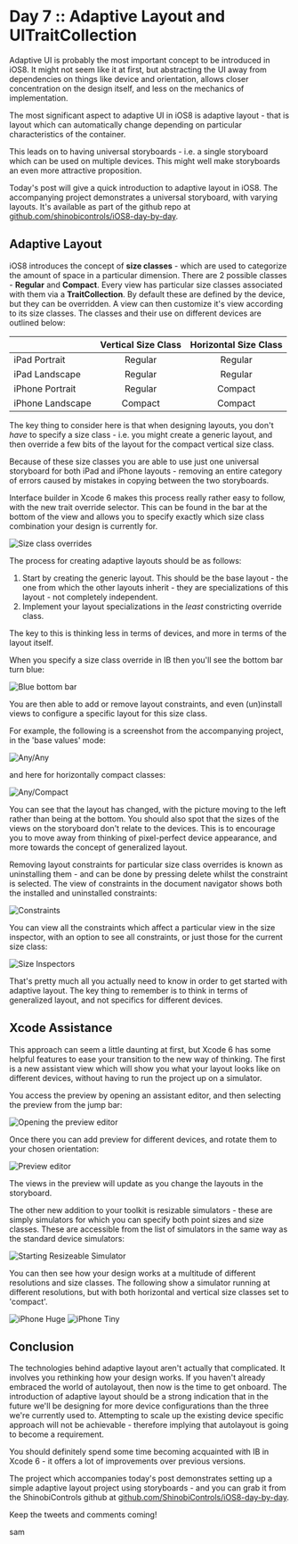 # Day 7 :: Adaptive Layout and UITraitCollection

Adaptive UI is probably the most important concept to be introduced in iOS8. It
might not seem like it at first, but abstracting the UI away from dependencies
on things like device and orientation, allows closer concentration on the design
itself, and less on the mechanics of implementation.

The most significant aspect to adaptive UI in iOS8 is adaptive layout - that is
layout which can automatically change depending on particular characteristics
of the container.

This leads on to having universal storyboards - i.e. a single storyboard which
can be used on multiple devices. This might well make storyboards an even more
attractive proposition.

Today's post will give a quick introduction to adaptive layout in iOS8. The
accompanying project demonstrates a universal storyboard, with varying layouts.
It's available as part of the github repo at
[github.com/shinobicontrols/iOS8-day-by-day](https://github.com/ShinobiControls/iOS8-day-by-day).


## Adaptive Layout

iOS8 introduces the concept of __size classes__ - which are used to categorize
the amount of space in a particular dimension. There are 2 possible classes - 
__Regular__ and __Compact__. Every view has particular size classes associated
with them via a __TraitCollection__. By default these are defined by the device,
but they can be overridden. A view can then customize it's view according to its
size classes. The classes and their use on different devices are outlined below:

|                  | Vertical Size Class | Horizontal Size Class |
|------------------|:-------------------:|:---------------------:|
| iPad Portrait    | Regular             | Regular               |
| iPad Landscape   | Regular             | Regular               |
| iPhone Portrait  | Regular             | Compact               |
| iPhone Landscape | Compact             | Compact               |

The key thing to consider here is that when designing layouts, you don't _have_
to specify a size class - i.e. you might create a generic layout, and then override
a few bits of the layout for the compact vertical size class.

Because of these size classes you are able to use just one universal storyboard
for both iPad and iPhone layouts - removing an entire category of errors caused
by mistakes in copying between the two storyboards.

Interface builder in Xcode 6 makes this process really rather easy to follow, with
the new trait override selector. This can be found in the bar at the bottom of the
view and allows you to specify exactly which size class combination your design
is currently for.

![Size class overrides](images/07/size_class_selector.png)

The process for creating adaptive layouts should be as follows:

1. Start by creating the generic layout. This should be the base layout - the one
from which the other layouts inherit - they are specializations of this layout -
not completely independent.
2. Implement your layout specializations in the _least_ constricting override
class.

The key to this is thinking less in terms of devices, and more in terms of the
layout itself.

When you specify a size class override in IB then you'll see the bottom bar
turn blue:

![Blue bottom bar](images/07/blue_bar.png)

You are then able to add or remove layout constraints, and even (un)install views
to configure a specific layout for this size class.

For example, the following is a screenshot from the accompanying project, in the
'base values' mode:

![Any/Any](images/07/any_any.png)

and here for horizontally compact classes:

![Any/Compact](images/07/any_compact.png)

You can see that the layout has changed, with the picture moving to the left
rather than being at the bottom. You should also spot that the sizes of the views
on the storyboard don't relate to the devices. This is to encourage you to move
away from thinking of pixel-perfect device appearance, and more towards the concept
of generalized layout.

Removing layout constraints for particular size class overrides is known as
uninstalling them - and can be done by pressing delete whilst the constraint is
selected. The view of constraints in the document navigator shows both the
installed and uninstalled constraints:

![Constraints](images/07/constraints.png)

You can view all the constraints which affect a particular view in the size
inspector, with an option to see all constraints, or just those for the current
size class:

![Size Inspectors](images/07/constraint_inspector.png)

That's pretty much all you actually need to know in order to get started with
adaptive layout. The key thing to remember is to think in terms of generalized
layout, and not specifics for different devices.


## Xcode Assistance

This approach can seem a little daunting at first, but Xcode 6 has some helpful
features to ease your transition to the new way of thinking. The first is a new
assistant view which will show you what your layout looks like on different
devices, without having to run the project up on a simulator.

You access the preview by opening an assistant editor, and then selecting the
preview from the jump bar:

![Opening the preview editor](images/07/opening_preview_assistant_editor.png)

Once there you can add preview for different devices, and rotate them to your
chosen orientation:

![Preview editor](images/07/preview_editor.png)

The views in the preview will update as you change the layouts in the storyboard.

The other new addition to your toolkit is resizable simulators - these are simply
simulators for which you can specify both point sizes and size classes. These
are accessible from the list of simulators in the same way as the standard
device simulators:

![Starting Resizeable Simulator](images/07/starting_resizable_simulator.png)

You can then see how your design works at a multitude of different resolutions
and size classes. The following show a simulator running at different resolutions,
but with both horizontal and vertical size classes set to 'compact'.

![iPhone Huge](images/07/iphone_huge.png)
![iPhone Tiny](images/07/iphone_tiny.png)


## Conclusion

The technologies behind adaptive layout aren't actually that complicated. It
involves you rethinking how your design works. If you haven't already embraced
the world of autolayout, then now is the time to get onboard. The introduction of
adaptive layout should be a strong indication that in the future we'll be designing
for more device configurations than the three we're currently used to. Attempting
to scale up the existing device specific approach will not be achievable - therefore
implying that autolayout is going to become a requirement.

You should definitely spend some time becoming acquainted with IB in Xcode 6 - it
offers a lot of improvements over previous versions.

The project which accompanies today's post demonstrates setting up a simple
adaptive layout project using storyboards - and you can grab it from the
ShinobiControls github at
[github.com/ShinobiControls/iOS8-day-by-day](https://github.com/ShinobiControls/iOS8-day-by-day).

Keep the tweets and comments coming!


sam

